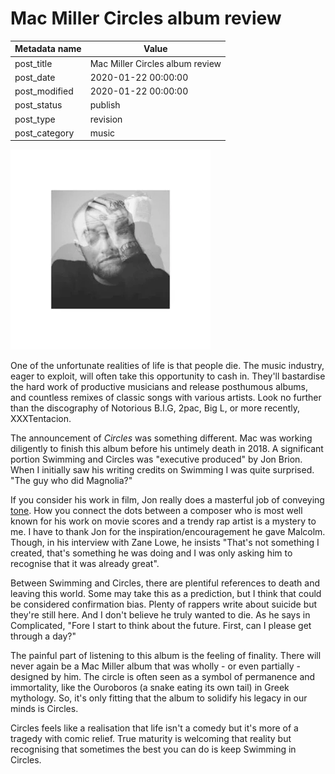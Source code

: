 # Mac Miller Circles album review

| Metadata name | Value                           |
| ------------- | ------------------------------- |
| post_title | Mac Miller Circles album review |
| post_date | 2020-01-22 00:00:00 |
| post_modified | 2020-01-22 00:00:00 |
| post_status | publish |
| post_type | revision |
| post_category | music |

![Circles album cover](/blog-posts/images/circles.png)

One of the unfortunate realities of life is that people die. The music industry,
eager to exploit, will often take this opportunity to cash in. They'll
bastardise the hard work of productive musicians and release
posthumous albums, and countless remixes of classic songs with various artists.
Look no further than the discography of Notorious B.I.G, 2pac, Big L, or more recently, XXXTentacion.

The announcement of _Circles_ was something different. Mac was working diligently
to finish this album before his untimely death in 2018. A significant portion Swimming
and Circles was "executive produced" by Jon Brion. When I initially saw his writing
credits on Swimming I was quite surprised. "The guy who did Magnolia?"

If you consider his work in film, Jon really does a masterful job of
conveying [tone](https://youtu.be/OftqMORxGCE?list=TLPQMjEwMTIwMjAAvHm6l06TAg&t=96). How you
connect the dots between a composer who is most well known for his work on movie scores and a trendy
rap artist is a mystery to me. I have to thank Jon for the inspiration/encouragement he gave Malcolm.
Though, in his interview with Zane Lowe, he insists "That's not something I created, that's something
he was doing and I was only asking him to recognise that it was already great".

Between Swimming and Circles, there are plentiful references to death and leaving this world.
Some may take this as a prediction, but I think that could be considered confirmation bias. Plenty
of rappers write about suicide but they're still here. And I don't believe he truly wanted to die.
As he says in Complicated, "Fore I start to think about the future. First, can I please get through a day?"

The painful part of listening to this album is the feeling of finality.
There will never again be a Mac Miller album that was wholly - or even
partially - designed by him.
The circle is often seen as a symbol of permanence and immortality, like
the Ouroboros (a snake eating its own tail) in Greek mythology. So, it's only
fitting that the album to solidify his legacy in our minds is Circles.

Circles feels like a realisation that life isn't a comedy but it's more
of a tragedy with comic relief. True maturity is welcoming that reality
but recognising that sometimes the best you can do is keep Swimming in Circles.
